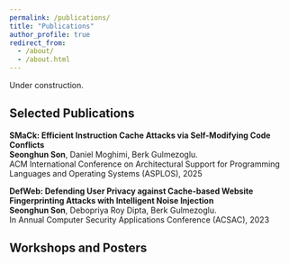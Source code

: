 ```yaml
---
permalink: /publications/
title: "Publications"
author_profile: true
redirect_from:
  - /about/
  - /about.html
---
```


Under construction.

Selected Publications
------
<a href="https://arxiv.org/pdf/2502.05429" style="text-decoration: none;"><b>SMaCk: Efficient Instruction Cache Attacks via Self-Modifying Code Conflicts</b></a><br/>
**Seonghun Son**, Daniel Moghimi, Berk Gulmezoglu.<br/>
ACM International Conference on Architectural Support for Programming Languages and Operating Systems (ASPLOS), 2025

<a href="https://dl.acm.org/doi/pdf/10.1145/3627106.3627191" style="text-decoration: none;"><b>DefWeb: Defending User Privacy against Cache-based Website Fingerprinting Attacks with Intelligent Noise Injection</b></a><br/>
**Seonghun Son**, Debopriya Roy Dipta, Berk Gulmezoglu.<br/>
In Annual Computer Security Applications Conference (ACSAC), 2023

<!--**2025** <br/>

**2023** <br/>

**2017** <br/>
-->
Workshops and Posters
------
<!-- * Ph.D in Version Control Theory, GitHub University, 2018 (expected)
* M.S. in Jekyll, GitHub University, 2014
* B.S. in GitHub, GitHub University, 2012 
Machine Learning Security
------
* Spring 2024: Academic Pages Collaborator
  * GitHub University
  * Duties includes: Updates and improvements to template
  * Supervisor: The Users

* Fall 2015: Research Assistant
  * GitHub University
  * Duties included: Merging pull requests
  * Supervisor: Professor Hub

* Summer 2015: Research Assistant
  * GitHub University
  * Duties included: Tagging issues
  * Supervisor: Professor Git
  
Skills
======
* Skill 1
* Skill 2
  * Sub-skill 2.1
  * Sub-skill 2.2
  * Sub-skill 2.3
* Skill 3

Publications
======
  <ul>{% for post in site.publications reversed %}
    {% include archive-single-cv.html %}
  {% endfor %}</ul>
  
Talks
======
  <ul>{% for post in site.talks reversed %}
    {% include archive-single-talk-cv.html  %}
  {% endfor %}</ul>
  
Teaching
======
  <ul>{% for post in site.teaching reversed %}
    {% include archive-single-cv.html %}
  {% endfor %}</ul>
  
Service and leadership
======
* Currently signed in to 43 different slack teams
-->
